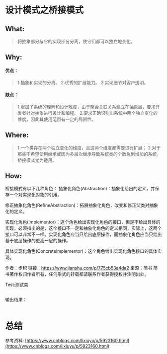 # 设计模式之桥接模式
## What:

>将抽象部分与它的实现部分分离，使它们都可以独立地变化。


## Why:
#### 优点：
>1.抽象和实现的分离。 
2.优秀的扩展能力。 
3.实现细节对客户透明。

#### 缺点：
>1.增加了系统的理解和设计难度，由于聚合关联关系建立在抽象层，要求开发者针对抽象进行设计和编程。
2.要求正确识别出系统中两个独立变化的维度，因此其使用范围有一定的局限性。

## Where:
>1.一个类存在两个独立变化的维度，且这两个维度都需要进行扩展；
2.对于那些不希望使用继承或因为多层次继承导致系统类的个数急剧增加的系统，桥接模式尤为适用。

## How:

桥接模式有以下几种角色：
抽象化角色(Abstraction)：抽象化给出的定义，并保存一个对实现化对象的引用。

修正抽象化角色(RefineAbstraction)：拓展抽象化角色，改变和修正父类对抽象化的定义。

实现化角色(Implementor)：这个角色给出实现化角色的接口，但是不给出具体的实现。必须指出的是，这个接口不一定和抽象化角色的定义相同，实际上，这两个接口可以非常不一样。实现化角色应当只给出底层操作，而抽象化角色应当只给出基于底层操作的更高一层的操作。

具体实现化角色(ConcreteImplementor)：这个角色给出实现化角色接口的具体实现。

作者：步积
链接：https://www.jianshu.com/p/775cb53a4da2
来源：简书
简书著作权归作者所有，任何形式的转载都请联系作者获得授权并注明出处。



Test:测试类
```java

```
输出结果：
```java

```



# 总结

参考资料:
[https://www.cnblogs.com/lixiuyu/p/5923160.html](https://www.cnblogs.com/lixiuyu/p/5923160.html)